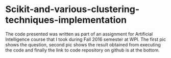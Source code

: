 # Scikit-and-various-clustering-techniques-implementation

The code presented was written as part of an assignment for Artificial Intelligence course that I took during Fall 2016 semester at WPI. The first pic shows the question, second pic shows the result obtained from executing the code and finally the link to code repository on github is at the bottom.
